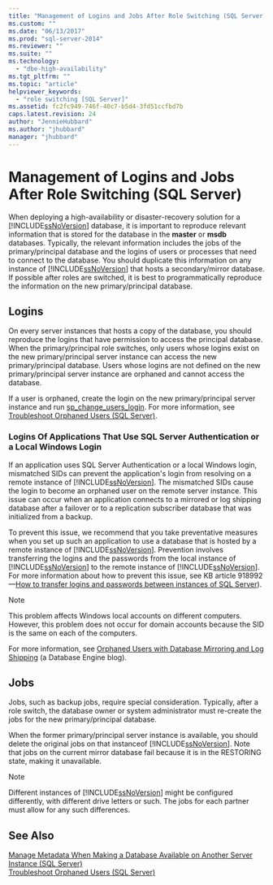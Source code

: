 ```yaml
---
title: "Management of Logins and Jobs After Role Switching (SQL Server) | Microsoft Docs"
ms.custom: ""
ms.date: "06/13/2017"
ms.prod: "sql-server-2014"
ms.reviewer: ""
ms.suite: ""
ms.technology: 
  - "dbe-high-availability"
ms.tgt_pltfrm: ""
ms.topic: "article"
helpviewer_keywords: 
  - "role switching [SQL Server]"
ms.assetid: fc2fc949-746f-40c7-b5d4-3fd51ccfbd7b
caps.latest.revision: 24
author: "JennieHubbard"
ms.author: "jhubbard"
manager: "jhubbard"
---
```

# Management of Logins and Jobs After Role Switching (SQL Server)
  When deploying a high-availability or disaster-recovery solution for a [!INCLUDE[ssNoVersion](../../includes/ssnoversion-md.md)] database, it is important to reproduce relevant information that is stored for the database in the **master** or **msdb** databases. Typically, the relevant information includes the jobs of the primary/principal database and the logins of users or processes that need to connect to the database. You should duplicate this information on any instance of [!INCLUDE[ssNoVersion](../../includes/ssnoversion-md.md)] that hosts a secondary/mirror database. If possible after roles are switched, it is best to programmatically reproduce the information on the new primary/principal database.  
  
## Logins  
 On every server instances that hosts a copy of the database, you should reproduce the logins that have permission to access the principal database. When the primary/principal role switches, only users whose logins exist on the new primary/principal server instance can access the new primary/principal database. Users whose logins are not defined on the new primary/principal server instance are orphaned and cannot access the database.  
  
 If a user is orphaned, create the login on the new primary/principal server instance and run [sp_change_users_login](~/relational-databases/system-stored-procedures/sp-change-users-login-transact-sql.md). For more information, see [Troubleshoot Orphaned Users &#40;SQL Server&#41;](troubleshoot-orphaned-users-sql-server.md).  
  
###  <a name="SSauthentication"></a> Logins Of Applications That Use SQL Server Authentication or a Local Windows Login  
 If an application uses SQL Server Authentication or a local Windows login, mismatched SIDs can prevent the application's login from resolving on a remote instance of [!INCLUDE[ssNoVersion](../../includes/ssnoversion-md.md)]. The mismatched SIDs cause the login to become an orphaned user on the remote server instance. This issue can occur when an application connects to a mirrored or log shipping database after a failover or to a replication subscriber database that was initialized from a backup.  
  
 To prevent this issue, we recommend that you take preventative measures when you set up such an application to use a database that is hosted by a remote instance of [!INCLUDE[ssNoVersion](../../includes/ssnoversion-md.md)]. Prevention involves transferring the logins and the passwords from the local instance of [!INCLUDE[ssNoVersion](../../includes/ssnoversion-md.md)] to the remote instance of [!INCLUDE[ssNoVersion](../../includes/ssnoversion-md.md)]. For more information about how to prevent this issue, see KB article 918992 —[How to transfer logins and passwords between instances of SQL Server](http://support.microsoft.com/kb/918992/)).  
  
> [!NOTE]  
>  This problem affects Windows local accounts on different computers. However, this problem does not occur for domain accounts because the SID is the same on each of the computers.  
  
 For more information, see [Orphaned Users with Database Mirroring and Log Shipping](http://blogs.msdn.com/b/sqlserverfaq/archive/2009/04/13/orphaned-users-with-database-mirroring-and-log-shipping.aspx) (a Database Engine blog).  
  
## Jobs  
 Jobs, such as backup jobs, require special consideration. Typically, after a role switch, the database owner or system administrator must re-create the jobs for the new primary/principal database.  
  
 When the former primary/principal server instance is available, you should delete the original jobs on that instanceof [!INCLUDE[ssNoVersion](../../includes/ssnoversion-md.md)]. Note that jobs on the current mirror database fail because it is in the RESTORING state, making it unavailable.  
  
> [!NOTE]  
>  Different instances of [!INCLUDE[ssNoVersion](../../includes/ssnoversion-md.md)] might be configured differently, with different drive letters or such. The jobs for each partner must allow for any such differences.  
  
## See Also  
 [Manage Metadata When Making a Database Available on Another Server Instance &#40;SQL Server&#41;](../relational-databases/databases/manage-metadata-when-making-a-database-available-on-another-server.md)   
 [Troubleshoot Orphaned Users &#40;SQL Server&#41;](troubleshoot-orphaned-users-sql-server.md)  
  
  